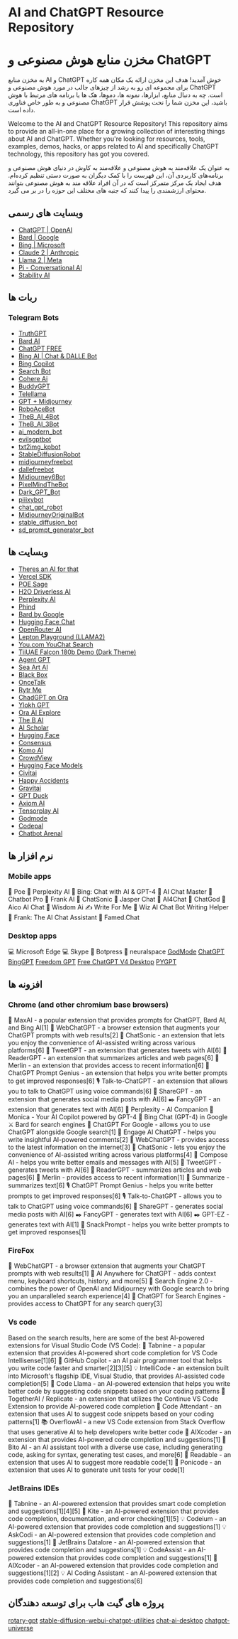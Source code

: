 # AI and ChatGPT Resource Repository
# مخزن منابع هوش مصنوعی و ChatGPT
به مخزن منابع AI و ChatGPT خوش آمدید! هدف این مخزن ارائه یک مکان همه کاره برای مجموعه ای رو به رشد از چیزهای جالب در مورد هوش مصنوعی و ChatGPT است. چه به دنبال منابع، ابزارها، نمونه ها، دموها، هک ها یا برنامه های مرتبط با هوش مصنوعی و به طور خاص فناوری ChatGPT باشید، این مخزن شما را تحت پوشش قرار داده است.

Welcome to the AI and ChatGPT Resource Repository! This repository aims to provide an all-in-one place for a growing collection of interesting things about AI and ChatGPT. Whether you're looking for resources, tools, examples, demos, hacks, or apps related to AI and specifically ChatGPT technology, this repository has got you covered.

به عنوان یک علاقه‌مند به هوش مصنوعی و علاقه‌مند به کاوش در دنیای هوش مصنوعی و برنامه‌های کاربردی آن، این فهرست را با کمک دیگران به صورت دستی تنظیم کرده‌ام. هدف ایجاد یک مرکز متمرکز است که در آن افراد علاقه مند به هوش مصنوعی بتوانند محتوای ارزشمندی را پیدا کنند که جنبه های مختلف این حوزه را در بر می گیرد.
## وبسایت های رسمی

- [ChatGPT | OpenAI](https://openai.com/chatgpt)
- [Bard | Google ](https://bard.google.com/)
- [Bing | Microsoft ](https://www.bing.com/?/ai)
- [Claude 2 | Anthropic ](https://www.anthropic.com/index/claude-2)
- [Llama 2 | Meta ](https://ai.meta.com/llama/#download-the-model)
- [Pi - Conversational AI](https://pi.ai/talk)
- [Stability AI](https://stability.ai/)
## ربات ها
### Telegram Bots
- [TruthGPT](https://t.me/xtelegpt_bot)
- [Bard AI](https://t.me/bard_kpbot) 
- [ChatGPT FREE](https://t.me/OPENAl_ChatGPT_bot)
- [Bing AI | Chat & DALLE Bot](https://t.me/chatgpt4_megabot)
- [Bing Copilot](https://t.me/askbingbot)
- [Search Bot](https://t.me/ribot)
- [Cohere Ai](https://t.me/askprobot)  
- [BuddyGPT](https://t.me/BuddyGPTBot)
- [Telellama](https://t.me/telellamabot)
- [GPT + Midjourney](https://t.me/chatsgpts_bot)
- [RoboAceBot](https://t.me/RoboAceBot)
- [TheB_AI_4Bot](https://t.me/TheB_AI_4Bot)
- [TheB_AI_3Bot](https://t.me/TheB_AI_3Bot)  
- [ai_modern_bot](https://t.me/ai_modern_bot)
- [evilsgptbot](https://t.me/evilsgptbot)
- [txt2img_kpbot](https://t.me/txt2img_kpbot)
- [StableDiffusionRobot](https://t.me/StableDiffusionRobot) 
- [midjourneyfreebot](https://t.me/midjourneyfreebot)
- [dallefreebot](https://t.me/dallefreebot)
- [Midjourney6Bot](https://t.me/Midjourney6Bot)
- [PixelMindTheBot](https://t.me/PixelMindTheBot)
- [Dark_GPT_Bot](https://t.me/Dark_GPT_Bot)
- [piiixybot](https://t.me/piiixybot)
- [chat_gpt_robot](https://t.me/chat_gpt_robot)
- [MidjourneyOriginalBot](https://t.me/MidjourneyOriginalBot)
- [stable_diffusion_bot](https://t.me/stable_diffusion_bot) 
- [sd_prompt_generator_bot](https://t.me/sd_prompt_generator_bot)

## وبسایت ها

- [Theres an AI for that](https://theresanaiforthat.com/)
- [Vercel SDK](https://sdk.vercel.ai/)
- [POE Sage](https://poe.com/Sage)
- [H2O Driverless AI](https://gpt.h2o.ai/?hp=chat&utm_source=h2o.ai&utm_medium=referral&utm_campaign=h2o-home-page-plg)
- [Perplexity AI](https://www.perplexity.ai/)
- [Phind](https://www.phind.com/)
- [Bard by Google](https://bard.google.com/)
- [Hugging Face Chat](https://huggingface.co/chat/)
- [OpenRouter AI](https://openrouter.ai/)
- [Lepton Playground (LLAMA2)](https://dashboard.lepton.ai/playground/llama2)
- [You.com YouChat Search](https://you.com/search?q=who+are+you&tbm=youchat&cfr=chat)
- [TiiUAE Falcon 180b Demo (Dark Theme)](https://tiiuae-falcon-180b-demo.hf.space/?__theme=dark)
- [Agent GPT](https://agentgpt.reworkd.ai/agent?id=clm45eq0000npjq08w5ptcjru)
- [Sea Art AI](https://www.seaart.ai/home)
- [Black Box](https://www.useblackbox.io/search)  
- [OnceTalk](https://oncetalk.com/#/)
- [Rytr Me](https://app.rytr.me/create/file/64eb7ae0c5c98e2d6ea54091)
- [ChadGPT on Ora](https://ora.ai/teambots/chadgpt)
- [Ylokh GPT](https://chat.ylokh.xyz/)
- [Ora AI Explore](https://ora.ai/explore?type=trending)
- [The B AI](https://chatbot.theb.ai/#/chat/1688388943679)
- [AI Scholar](https://ai-chat.scholarcn.com/)
- [Hugging Face](https://huggingface.co/)
- [Consensus](https://consensus.app/search/)
- [Komo AI](https://komo.ai/)
- [CrowdView](https://crowdview.ai/)
- [Hugging Face Models](https://huggingface.co/models?sort=downloads)  
- [Civitai](https://civitai.com/)
- [Happy Accidents](https://www.happyaccidents.ai/create) 
- [Gravitai](https://webui.graviti.com/?c=A870D787&utm_source=civitai&__theme=dark)
- [GPT Duck](https://www.gptduck.com/)
- [Axiom AI](https://axiom.ai/)
- [Tensorplay AI](https://tensorplay.ai/models/28303/run)
- [Godmode](https://godmode.space/)
- [Codepal](https://codepal.ai/)
- [ Chatbot Arenal](https://chat.lmsys.org/?arena)

## نرم افزار ها
### Mobile apps

📱 Poe
🧠 Perplexity AI
💬 Bing: Chat with AI & GPT-4
🤖 AI Chat Master
🤖 Chatbot Pro
🧠 Frank AI
💬 ChatSonic
💬 Jasper Chat
🤖 AI4Chat
💬 ChatGod 
💬 Aico AI Chat 
🧠 Wisdom Ai 
✍️ Write For Me
🧠 Wiz AI Chat Bot Writing Helper
🧠 Frank: The AI Chat Assistant
💬 Famed.Chat

### Desktop apps 
💻 Microsoft Edge
💻 Skype
💬 Botpress
💬 neuralspace
[GodMode](https://github.com/smol-ai/GodMode)
[ChatGPT](https://github.com/lencx/ChatGPT)
[BingGPT](https://sourceforge.net/projects/binggpt.mirror/)
[Freedom GPT](https://sourceforge.net/projects/freedom-gpt.mirror/)
[Free ChatGPT V4 Desktop](https://sourceforge.net/projects/freechatgptv3desktop/)
[PYGPT](https://sourceforge.net/projects/pygpt.mirror/)


## افزونه ها
### Chrome (and other chromium base browsers)
🔖 MaxAI - a popular extension that provides prompts for ChatGPT, Bard AI, and Bing AI[1]
🔖 WebChatGPT - a browser extension that augments your ChatGPT prompts with web results[2]
💬 ChatSonic - an extension that lets you enjoy the convenience of AI-assisted writing across various platforms[6]
💬 TweetGPT - an extension that generates tweets with AI[6]
💬 ReaderGPT - an extension that summarizes articles and web pages[6]
💬 Merlin - an extension that provides access to recent information[6]
📝 ChatGPT Prompt Genius - an extension that helps you write better prompts to get improved responses[6]
🎙️ Talk-to-ChatGPT - an extension that allows you to talk to ChatGPT using voice commands[6]
📱 ShareGPT - an extension that generates social media posts with AI[6]
✒️ FancyGPT - an extension that generates text with AI[6]
🧠 Perplexity - AI Companion
🚁 Monica - Your AI Copilot powered by GPT-4
🔖 Bing Chat (GPT-4) in Google
⚔️ Bard for search engines
🔖 ChatGPT For Google - allows you to use ChatGPT alongside Google search[1]
🔖 Engage AI ChatGPT - helps you write insightful AI-powered comments[2]
🔖 WebChatGPT - provides access to the latest information on the internet[3]
💬 ChatSonic - lets you enjoy the convenience of AI-assisted writing across various platforms[4]
💌 Compose AI - helps you write better emails and messages with AI[5]
💬 TweetGPT - generates tweets with AI[6]
💬 ReaderGPT - summarizes articles and web pages[6]
💬 Merlin - provides access to recent information[1]
📝 Summarize - summarizes text[6]
🎙️ ChatGPT Prompt Genius - helps you write better prompts to get improved responses[6]
🎙️ Talk-to-ChatGPT - allows you to talk to ChatGPT using voice commands[6]
📱 ShareGPT - generates social media posts with AI[6]
✒️ FancyGPT - generates text with AI[6]
✒️ GPT-EZ - generates text with AI[1]
📝 SnackPrompt - helps you write better prompts to get improved responses[1]
### FireFox 
🔖 WebChatGPT - a browser extension that augments your ChatGPT prompts with web results[1]
💬 AI Anywhere for ChatGPT - adds context menu, keyboard shortcuts, history, and more[5]
🔎 Search Engine 2.0 - combines the power of OpenAI and Midjourney with Google search to bring you an unparalleled search experience[4]
🔖 ChatGPT for Search Engines - provides access to ChatGPT for any search query[3]
### Vs code
Based on the search results, here are some of the best AI-powered extensions for Visual Studio Code (VS Code):
🔖 Tabnine - a popular extension that provides AI-powered short code completion for VS Code Intellisense[1][6]
🤝 GitHub Copilot - an AI pair programmer tool that helps you write code faster and smarter[2][3][5]
💡 IntelliCode - an extension built into Microsoft's flagship IDE, Visual Studio, that provides AI-assisted code completion[5]
🦙 Code Llama - an AI-powered extension that helps you write better code by suggesting code snippets based on your coding patterns
🤝 TogetherAI / Replicate - an extension that utilizes the Continue VS Code Extension to provide AI-powered code completion
🚶 Code Attendant - an extension that uses AI to suggest code snippets based on your coding patterns[1]
📚 OverflowAI - a new VS Code extension from Stack Overflow that uses generative AI to help developers write better code
🤖 AIXcoder - an extension that provides AI-powered code completion and suggestions[1]
🤖 Bito AI - an AI assistant tool with a diverse use case, including generating code, asking for syntax, generating test cases, and more[6]
📖 Readable - an extension that uses AI to suggest more readable code[1]
🧪 Ponicode - an extension that uses AI to generate unit tests for your code[1]
### JetBrains IDEs
🔖 Tabnine - an AI-powered extension that provides smart code completion and suggestions[1][4][5]
🔖 Kite - an AI-powered extension that provides code completion, documentation, and error checking[1][5]
💡 Codeium - an AI-powered extension that provides code completion and suggestions[1]
💡 AskCodi - an AI-powered extension that provides code completion and suggestions[1]
🦙 JetBrains Datalore - an AI-powered extension that provides code completion and suggestions[1]
💡 CodeAssist - an AI-powered extension that provides code completion and suggestions[1]
🤖 AIXcoder - an AI-powered extension that provides code completion and suggestions[1][2]
💡 AI Coding Assistant - an AI-powered extension that provides code completion and suggestions[6]
## پروژه های گیت هاب برای توسعه دهندگان

[rotary-gpt](https://github.com/tcz/rotary-gpt)
[stable-diffusion-webui-chatgpt-utilities](https://github.com/hallatore/stable-diffusion-webui-chatgpt-utilities)
[chat-ai-desktop](https://github.com/sonnylazuardi/chat-ai-desktop)
[chatgpt-universe](https://github.com/cedrickchee/chatgpt-universe/tree/main)
